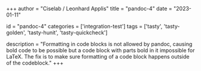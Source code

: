 
+++
author = "Ciselab / Leonhard Applis"
title = "pandoc-4"
date = "2023-01-11"

id = "pandoc-4"
categories = ['integration-test']
tags = ['tasty', 'tasty-golden', 'tasty-hunit', 'tasty-quickcheck']

description = "Formatting in code blocks is not allowed by pandoc, causing bold code to be possible but a code block with parts bold in it impossible for LaTeX. The fix is to make sure formatting of a code block happens outside of the codeblock."
+++
